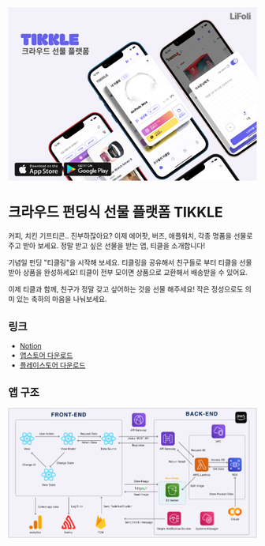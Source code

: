   <a align="center" href="https://eumseungju.notion.site/RN-TIKKLE-6d775f688dc04a41bb54d1b9b4cff18d?pvs=4">
    <img src="Frame1433.png" alt="tincle" width="700">
  </a>
  
# 크라우드 펀딩식 선물 플랫폼 TIKKLE

커피, 치킨 기프티콘.. 진부하잖아요?
이제 에어팟, 버즈, 애플워치, 각종 명품을 선물로 주고 받아 보세요.
정말 받고 싶은 선물을 받는 앱, 티클을 소개합니다!

기념일 펀딩 "티클링"을 시작해 보세요.
티클링을 공유해서 친구들로 부터 티클을 선물 받아 상품을 완성하세요!
티클이 전부 모이면 상품으로 교환해서 배송받을 수 있어요.

이제 티클과 함께, 친구가 정말 갖고 싶어하는 것을 선물 해주세요!
작은 정성으로도 의미 있는 축하의 마음을 나눠보세요.

## 링크

- [‎Notion](https://eumseungju.notion.site/RN-TIKKLE-6d775f688dc04a41bb54d1b9b4cff18d?pvs=4)
- [‎앱스토어 다운로드](https://apps.apple.com/kr/app/%ED%8B%B0%ED%81%B4/id6471217574)
- [‎플레이스토어 다운로드](https://play.google.com/store/apps/details?id=com.tikkle_revive_ios&hl=ko-KR)

## 앱 구조

<a>
   <img src="Group771.png" alt="tincle" width="700">
</a>
